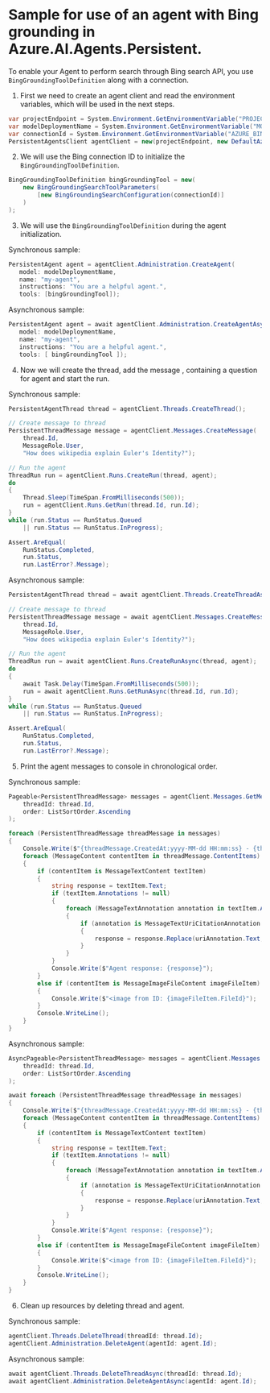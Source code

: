 # Sample for use of an agent with Bing grounding in Azure.AI.Agents.Persistent.

To enable your Agent to perform search through Bing search API, you use `BingGroundingToolDefinition` along with a connection.
1. First we need to create an agent client and read the environment variables, which will be used in the next steps.

```C# Snippet:AgentsBingGrounding_CreateProject
var projectEndpoint = System.Environment.GetEnvironmentVariable("PROJECT_ENDPOINT");
var modelDeploymentName = System.Environment.GetEnvironmentVariable("MODEL_DEPLOYMENT_NAME");
var connectionId = System.Environment.GetEnvironmentVariable("AZURE_BING_CONECTION_ID");
PersistentAgentsClient agentClient = new(projectEndpoint, new DefaultAzureCredential());
```

2. We will use the Bing connection ID to initialize the `BingGroundingToolDefinition`.

```C# Snippet:AgentsBingGrounding_GetConnection
BingGroundingToolDefinition bingGroundingTool = new(
    new BingGroundingSearchToolParameters(
        [new BingGroundingSearchConfiguration(connectionId)]
    )
);
```

3. We will use the `BingGroundingToolDefinition` during the agent initialization.

Synchronous sample:
```C# Snippet:AgentsBingGrounding_CreateAgent
PersistentAgent agent = agentClient.Administration.CreateAgent(
   model: modelDeploymentName,
   name: "my-agent",
   instructions: "You are a helpful agent.",
   tools: [bingGroundingTool]);
```

Asynchronous sample:
```C# Snippet:AgentsBingGroundingAsync_CreateAgent
PersistentAgent agent = await agentClient.Administration.CreateAgentAsync(
   model: modelDeploymentName,
   name: "my-agent",
   instructions: "You are a helpful agent.",
   tools: [ bingGroundingTool ]);
```

4. Now we will create the thread, add the message , containing a question for agent and start the run.

Synchronous sample:
```C# Snippet:AgentsBingGrounding_CreateThreadMessage
PersistentAgentThread thread = agentClient.Threads.CreateThread();

// Create message to thread
PersistentThreadMessage message = agentClient.Messages.CreateMessage(
    thread.Id,
    MessageRole.User,
    "How does wikipedia explain Euler's Identity?");

// Run the agent
ThreadRun run = agentClient.Runs.CreateRun(thread, agent);
do
{
    Thread.Sleep(TimeSpan.FromMilliseconds(500));
    run = agentClient.Runs.GetRun(thread.Id, run.Id);
}
while (run.Status == RunStatus.Queued
    || run.Status == RunStatus.InProgress);

Assert.AreEqual(
    RunStatus.Completed,
    run.Status,
    run.LastError?.Message);
```

Asynchronous sample:
```C# Snippet:AgentsBingGroundingAsync_CreateThreadMessage
PersistentAgentThread thread = await agentClient.Threads.CreateThreadAsync();

// Create message to thread
PersistentThreadMessage message = await agentClient.Messages.CreateMessageAsync(
    thread.Id,
    MessageRole.User,
    "How does wikipedia explain Euler's Identity?");

// Run the agent
ThreadRun run = await agentClient.Runs.CreateRunAsync(thread, agent);
do
{
    await Task.Delay(TimeSpan.FromMilliseconds(500));
    run = await agentClient.Runs.GetRunAsync(thread.Id, run.Id);
}
while (run.Status == RunStatus.Queued
    || run.Status == RunStatus.InProgress);

Assert.AreEqual(
    RunStatus.Completed,
    run.Status,
    run.LastError?.Message);
```

5. Print the agent messages to console in chronological order.

Synchronous sample:
```C# Snippet:AgentsBingGrounding_Print
Pageable<PersistentThreadMessage> messages = agentClient.Messages.GetMessages(
    threadId: thread.Id,
    order: ListSortOrder.Ascending
);

foreach (PersistentThreadMessage threadMessage in messages)
{
    Console.Write($"{threadMessage.CreatedAt:yyyy-MM-dd HH:mm:ss} - {threadMessage.Role,10}: ");
    foreach (MessageContent contentItem in threadMessage.ContentItems)
    {
        if (contentItem is MessageTextContent textItem)
        {
            string response = textItem.Text;
            if (textItem.Annotations != null)
            {
                foreach (MessageTextAnnotation annotation in textItem.Annotations)
                {
                    if (annotation is MessageTextUriCitationAnnotation uriAnnotation)
                    {
                        response = response.Replace(uriAnnotation.Text, $" [{uriAnnotation.UriCitation.Title}]({uriAnnotation.UriCitation.Uri})");
                    }
                }
            }
            Console.Write($"Agent response: {response}");
        }
        else if (contentItem is MessageImageFileContent imageFileItem)
        {
            Console.Write($"<image from ID: {imageFileItem.FileId}");
        }
        Console.WriteLine();
    }
}
```

Asynchronous sample:
```C# Snippet:AgentsBingGroundingAsync_Print
AsyncPageable<PersistentThreadMessage> messages = agentClient.Messages.GetMessagesAsync(
    threadId: thread.Id,
    order: ListSortOrder.Ascending
);

await foreach (PersistentThreadMessage threadMessage in messages)
{
    Console.Write($"{threadMessage.CreatedAt:yyyy-MM-dd HH:mm:ss} - {threadMessage.Role,10}: ");
    foreach (MessageContent contentItem in threadMessage.ContentItems)
    {
        if (contentItem is MessageTextContent textItem)
        {
            string response = textItem.Text;
            if (textItem.Annotations != null)
            {
                foreach (MessageTextAnnotation annotation in textItem.Annotations)
                {
                    if (annotation is MessageTextUriCitationAnnotation uriAnnotation)
                    {
                        response = response.Replace(uriAnnotation.Text, $" [{uriAnnotation.UriCitation.Title}]({uriAnnotation.UriCitation.Uri})");
                    }
                }
            }
            Console.Write($"Agent response: {response}");
        }
        else if (contentItem is MessageImageFileContent imageFileItem)
        {
            Console.Write($"<image from ID: {imageFileItem.FileId}");
        }
        Console.WriteLine();
    }
}
```

6. Clean up resources by deleting thread and agent.

Synchronous sample:
```C# Snippet:AgentsBingGroundingCleanup
agentClient.Threads.DeleteThread(threadId: thread.Id);
agentClient.Administration.DeleteAgent(agentId: agent.Id);
```

Asynchronous sample:
```C# Snippet:AgentsBingGroundingCleanupAsync
await agentClient.Threads.DeleteThreadAsync(threadId: thread.Id);
await agentClient.Administration.DeleteAgentAsync(agentId: agent.Id);
```
